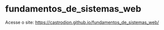 # fundamentos_de_sistemas_web

Acesse o site:
https://castrodion.github.io/fundamentos_de_sistemas_web/

